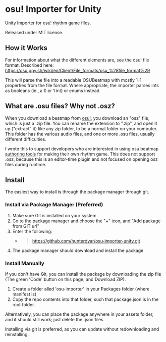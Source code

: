 # osu! Importer for Unity
Unity Importer for osu! rhythm game files.

Released under MIT license.

## How it Works

For information about what the different elements are, see the osu! file format. Described
here: https://osu.ppy.sh/wiki/en/Client/File_formats/osu_%28file_format%29

This will parse the file into a readable OSUBeatmap with mostly 1-1 properties from the file format. 
Where appropriate, the importer parses ints as booleans (ie:, a 0 or 1 int) or enums instead.

## What are .osu files? Why not .osz?
When you download a beatmap from [osu!](https://osu.ppy.sh/beatmapsets?sort=plays_desc), you download an "osz" file, which is just a .zip file. You can rename the extension to ".zip", and open it up ("extract" it) like any zip folder, to be a normal folder on your computer. This folder has the various audio files, and one or more .osu files, usually different difficulties.

I wrote this to support developers who are interested in using osu beatmap [authoring tools](https://osu.ppy.sh/wiki/en/Client/Beatmap_editor) for making their own rhythm game. This does not support .osz, because this is an editor-time plugin and not focused on opening osz files during runtime.

## Install
The easiest way to install is through the package manager through git.
### Install via Package Manager (Preferred)
1. Make sure Git is installed on your system.
2. Go to the package manager and choose the "+" icon, and "Add package from GIT url"
3. Enter the following:
    - > https://github.com/hunterdyar/osu-importer-unity.git
4. The package manager should download and install the package.
### Install Manually
If you don't have Git, you can install the package by downloading the zip file (The green 'Code' button on this page, and Download ZIP).
1. Create a folder alled 'osu-importer' in your Packages folder (where manifest is)
2. Copy the repo contents into that folder, such that package.json is in the root folder.

Alternatively, you can place the package anywhere in your assets folder, and it should still work; just delete the .json files.

Installing via git is preferred, as you can update without redownloading and reinstalling.
